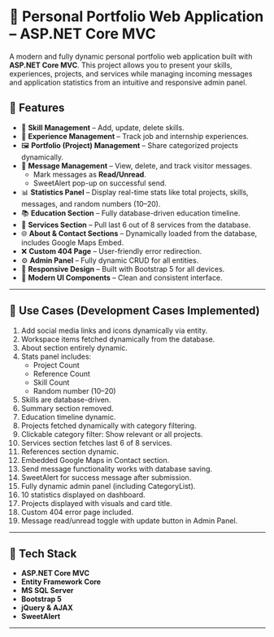 # 💼 Personal Portfolio Web Application – ASP.NET Core MVC

A modern and fully dynamic personal portfolio web application built with **ASP.NET Core MVC**. This project allows you to present your skills, experiences, projects, and services while managing incoming messages and application statistics from an intuitive and responsive admin panel.

## 🎯 Features

- 🔧 **Skill Management** – Add, update, delete skills.
- 💼 **Experience Management** – Track job and internship experiences.
- 🖼️ **Portfolio (Project) Management** – Share categorized projects dynamically.
- 📩 **Message Management** – View, delete, and track visitor messages.
  - Mark messages as **Read/Unread**.
  - SweetAlert pop-up on successful send.
- 📊 **Statistics Panel** – Display real-time stats like total projects, skills, messages, and random numbers (10–20).
- 📚 **Education Section** – Fully database-driven education timeline.
- 🧰 **Services Section** – Pull last 6 out of 8 services from the database.
- 🌐 **About & Contact Sections** – Dynamically loaded from the database, includes Google Maps Embed.
- ❌ **Custom 404 Page** – User-friendly error redirection.
- ⚙️ **Admin Panel** – Fully dynamic CRUD for all entities.
- 📱 **Responsive Design** – Built with Bootstrap 5 for all devices.
- 🎨 **Modern UI Components** – Clean and consistent interface.

---

## 📌 Use Cases (Development Cases Implemented)

1. Add social media links and icons dynamically via entity.
2. Workspace items fetched dynamically from the database.
3. About section entirely dynamic.
4. Stats panel includes:
   - Project Count
   - Reference Count
   - Skill Count
   - Random number (10–20)
5. Skills are database-driven.
6. Summary section removed.
7. Education timeline dynamic.
8. Projects fetched dynamically with category filtering.
9. Clickable category filter: Show relevant or all projects.
10. Services section fetches last 6 of 8 services.
11. References section dynamic.
12. Embedded Google Maps in Contact section.
13. Send message functionality works with database saving.
14. SweetAlert for success message after submission.
15. Fully dynamic admin panel (including CategoryList).
16. 10 statistics displayed on dashboard.
17. Projects displayed with visuals and card title.
18. Custom 404 error page included.
19. Message read/unread toggle with update button in Admin Panel.

---

## 🧱 Tech Stack

- **ASP.NET Core MVC**
- **Entity Framework Core**
- **MS SQL Server**
- **Bootstrap 5**
- **jQuery & AJAX**
- **SweetAlert**

---


